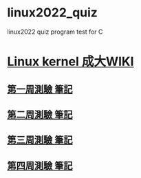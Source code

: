 # linux2022_quiz
linux2022 quiz program test for C

# [Linux kernel 成大WIKI](https://hackmd.io/@YiChianLin/NCKU_WIKI)

## [第一周測驗 筆記](https://hackmd.io/@YiChianLin/linux2022-quiz1)

## [第二周測驗 筆記](https://hackmd.io/@YiChianLin/linux2022-quiz2)

## [第三周測驗 筆記](https://hackmd.io/@YiChianLin/linux2022-quiz3)

## [第四周測驗 筆記](https://hackmd.io/@YiChianLin/linux2022-quiz4)